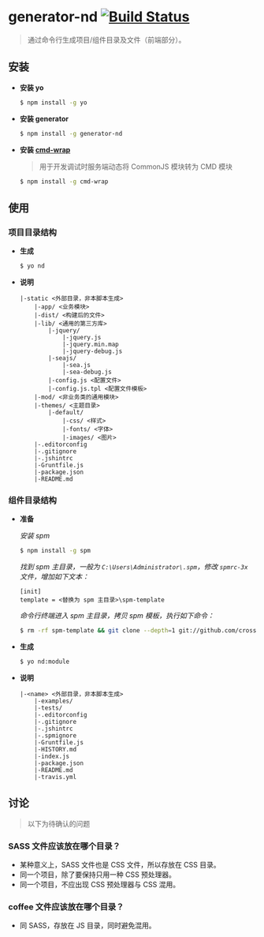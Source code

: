 # generator-nd [![Build Status](https://secure.travis-ci.org/ndfront/generator-nd.png?branch=master)](https://travis-ci.org/ndfront/generator-nd)

> 通过命令行生成项目/组件目录及文件（前端部分）。


## 安装

- **安装 yo**

    ```bash
    $ npm install -g yo
    ```

- **安装 generator**

    ```bash
    $ npm install -g generator-nd
    ```

- **安装 [cmd-wrap](https://github.com/crossjs/cmd-wrap)**

    > 用于开发调试时服务端动态将 CommonJS 模块转为 CMD 模块

    ```bash
    $ npm install -g cmd-wrap
    ```

## 使用

### 项目目录结构

- **生成**

    ```bash
    $ yo nd
    ```

- **说明**

    ```
    |-static <外部目录，非本脚本生成>
        |-app/ <业务模块>
        |-dist/ <构建后的文件>
        |-lib/ <通用的第三方库>
            |-jquery/
                |-jquery.js
                |-jquery.min.map
                |-jquery-debug.js
            |-seajs/
                |-sea.js
                |-sea-debug.js
            |-config.js <配置文件>
            |-config.js.tpl <配置文件模板>
        |-mod/ <非业务类的通用模块>
        |-themes/ <主题目录>
            |-default/
                |-css/ <样式>
                |-fonts/ <字体>
                |-images/ <图片>
        |-.editorconfig
        |-.gitignore
        |-.jshintrc
        |-Gruntfile.js
        |-package.json
        |-README.md
    ```

### 组件目录结构

- **准备**

    *安装 spm*

    ```bash
    $ npm install -g spm
    ```

    *找到 spm 主目录，一般为 `C:\Users\Administrator\.spm`，修改 `spmrc-3x` 文件，增加如下文本：*

    ```
    [init]
    template = <替换为 spm 主目录>\spm-template
    ```

    *命令行终端进入 spm 主目录，拷贝 spm 模板，执行如下命令：*

    ```bash
    $ rm -rf spm-template && git clone --depth=1 git://github.com/crossjs/spm-template.git spm-template && rm -rf spm-template/.git
    ```

- **生成**

    ```bash
    $ yo nd:module
    ```

- **说明**

    ```
    |-<name> <外部目录，非本脚本生成>
        |-examples/
        |-tests/
        |-.editorconfig
        |-.gitignore
        |-.jshintrc
        |-.spmignore
        |-Gruntfile.js
        |-HISTORY.md
        |-index.js
        |-package.json
        |-README.md
        |-travis.yml
    ```


## 讨论

> 以下为待确认的问题

### SASS 文件应该放在哪个目录？

- 某种意义上，SASS 文件也是 CSS 文件，所以存放在 CSS 目录。
- 同一个项目，除了要保持只用一种 CSS 预处理器。
- 同一个项目，不应出现 CSS 预处理器与 CSS 混用。

### coffee 文件应该放在哪个目录？

- 同 SASS，存放在 JS 目录，同时避免混用。
